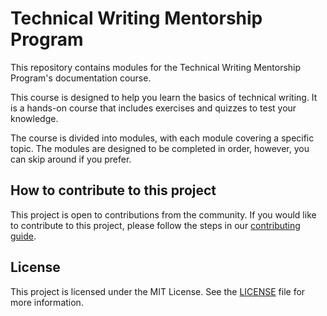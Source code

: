 # Technical Writing Mentorship Program

This repository contains modules for the Technical Writing Mentorship Program's documentation course.

This course is designed to help you learn the basics of technical writing. It is a hands-on course that includes exercises and quizzes to test your knowledge.

The course is divided into modules, with each module covering a specific topic. The modules are designed to be completed in order, however, you can skip around if you prefer.

## How to contribute to this project

This project is open to contributions from the community. If you would like to contribute to this project, please follow the steps in our [contributing guide](CONTRIBUTING.md).

## License

This project is licensed under the MIT License. See the [LICENSE](LICENSE) file for more information.
